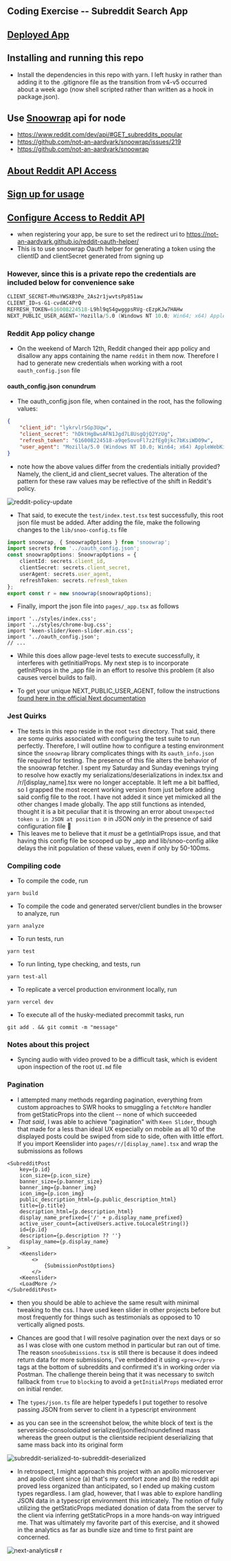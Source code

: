 ## Coding Exercise -- Subreddit Search App

## [Deployed App](https://r-weld.vercel.app)

## Installing and running this repo

- Install the dependencies in this repo with yarn. I left husky in rather than adding it to the .gitignore file as the transition from v4-v5 occurred about a week ago (now shell scripted rather than written as a hook in package.json).

## Use [Snoowrap](https://github.com/not-an-aardvark/snoowrap) api for node

- https://www.reddit.com/dev/api/#GET_subreddits_popular
- https://github.com/not-an-aardvark/snoowrap/issues/219
- https://github.com/not-an-aardvark/snoowrap

## [About Reddit API Access](https://www.reddit.com/wiki/api#wiki_reddit_api_access)

## [Sign up for usage](https://docs.google.com/a/reddit.com/forms/d/1ao_gme8e_xfZ41q4QymFqg5HD29HggOD8I9-MFTG7So/viewform)

## [Configure Access to Reddit API](https://www.reddit.com/prefs/apps)

- when registering your app, be sure to set the redirect uri to https://not-an-aardvark.github.io/reddit-oauth-helper/
- This is to use snoowrap Oauth helper for generating a token using the clientID and clientSecret generated from signing up

### However, since this is a private repo the credentials are included below for convenience sake

```s
CLIENT_SECRET=MhuYWSXB3Pe_2As2r1jwvtsPp851aw
CLIENT_ID=s-G1-cvdAC4PrQ
REFRESH_TOKEN=616008224518-L9hl9qS4gwggpsRVg-cEzpKJw7HAHw
NEXT_PUBLIC_USER_AGENT='Mozilla/5.0 (Windows NT 10.0; Win64; x64) AppleWebKit/537.36 (KHTML, like Gecko) Chrome/88.0.4324.152 Safari/537.36'
```
### Reddit App policy change
- On the weekend of March 12th, Reddit changed their app policy and disallow any apps containing the name `reddit` in them now. Therefore I had to generate new credentials when working with a root `oauth_config.json` file

#### oauth_config.json conundrum
- The oauth_config.json file, when contained in the root, has the following values:
```json
{
	"client_id": "lykrvlrSGp3Uqw",
	"client_secret": "hDktHgBwsAFN1Jgd7L8UsgQjQ2YzUg",
	"refresh_token": "616008224518-a9qeSovoFl7z2fEg0jkc7bKsiWD09w",
	"user_agent": "Mozilla/5.0 (Windows NT 10.0; Win64; x64) AppleWebKit/537.36 (KHTML, like Gecko) Chrome/88.0.4324.152 Safari/537.36"
}
```
- note how the above values differ from the credentials initially provided? Namely, the client_id and client_secret values. The alteration of the pattern for these raw values may be reflective of the shift in Reddit's policy. 

![reddit-policy-update](./public/md_assets/reddit_policy_update.jpg)

- That said, to execute the `test/index.test.tsx` test successfully, this root json file must be added. After adding the file, make the following changes to the `lib/snoo-config.ts` file

```ts
import snoowrap, { SnoowrapOptions } from 'snoowrap';
import secrets from '../oauth_config.json';
const snoowrapOptions: SnoowrapOptions = {
	clientId: secrets.client_id,
	clientSecret: secrets.client_secret,
	userAgent: secrets.user_agent,
	refreshToken: secrets.refresh_token
};
export const r = new snoowrap(snoowrapOptions);
```

- Finally, import the json file into `pages/_app.tsx` as follows
```tsx
import '../styles/index.css';
import '../styles/chrome-bug.css';
import 'keen-slider/keen-slider.min.css';
import '../oauth_config.json';
// ...
```
- While this does allow page-level tests to execute successfully, it interferes with getInitialProps. My next step is to incorporate getInitProps in the _app file in an effort to resolve this problem (it also causes vercel builds to fail). 

- To get your unique NEXT_PUBLIC_USER_AGENT, follow the instructions [found here in the official Next documentation](https://nextjs.org/docs/api-reference/data-fetching/getInitialProps#typescript)

### Jest Quirks

- The tests in this repo reside in the root `test` directory. That said, there are some quirks associated with configuring the test suite to run perfectly. Therefore, I will outline how to configure a testing environment since the `snoowrap` library complicates things with its `oauth_info.json` file required for testing. The presence of this file alters the behavior of the snoowrap fetcher. I spent my Saturday and Sunday evenings trying to resolve how exactly my serializations/deserializations in index.tsx and /r/[display_name].tsx were no longer acceptable. It left me a bit baffled, so I grapped the most recent working version from just before adding said config file to the root. I have not added it since yet mimicked all the other changes I made globally. The app still functions as intended, thought it is a bit peculiar that it is throwing an error about `Unexpected token u in JSON at position 0` in JSON _only_ in the presence of said configuration file 🤔
- This leaves me to believe that it _must_ be a getIntialProps issue, and that having this config file be scooped up by _app and lib/snoo-config alike delays the init population of these values, even if only by 50-100ms. 

### Compiling code

- To compile the code, run

```git
yarn build
```

- To compile the code and generated server/client bundles in the browser to analyze, run

```git
yarn analyze
```

- To run tests, run

```git
yarn test
```

- To run linting, type checking, and tests, run

```git
yarn test-all
```

- To replicate a vercel production environment locally, run

```git
yarn vercel dev
```

- To execute all of the husky-mediated precommit tasks, run

```git
git add . && git commit -m "message"
```

### Notes about this project

- Syncing audio with video proved to be a difficult task, which is evident upon inspection of the root `UI.md` file

### Pagination

- I attempted many methods regarding pagination, everything from custom approaches to SWR hooks to smuggling a `fetchMore` handler from getStaticProps into the client -- none of which succeeded
- _That said_, I was able to achieve "pagination" with `Keen Slider`, though that made for a less than ideal UX especially on mobile as all 10 of the displayed posts could be swiped from side to side, often with little effort. If you import Keenslider into `pages/r/[display_name].tsx` and wrap the submissions as follows

```tsx
<SubredditPost
	key={p.id}
	icon_size={p.icon_size}
	banner_size={p.banner_size}
	banner_img={p.banner_img}
	icon_img={p.icon_img}
	public_description_html={p.public_description_html}
	title={p.title}
	description_html={p.description_html}
	display_name_prefixed={'/' + p.display_name_prefixed}
	active_user_count={activeUsers.active.toLocaleString()}
	id={p.id}
	description={p.description ?? ''}
	display_name={p.display_name}
>
    <Keenslider>
        <>
	        {SubmissionPostOptions}
        </>
    <Keenslider>
	<LoadMore />
</SubredditPost>
```

- then you should be able to achieve the same result with minimal tweaking to the css. I have used keen slider in other projects before but most frequently for things such as testimonials as opposed to 10 vertically aligned posts.

- Chances are good that I will resolve pagination over the next days or so as I was close with one custom method in particular but ran out of time. The reason `snooSubmissions.tsx` is still there is because it does indeed return data for more submissions, I've embedded it using `<pre></pre>` tags at the bottom of subreddits and confirmed it's in working order via Postman. The challenge therein being that it was necessary to switch fallback from `true` to `blocking` to avoid a `getInitialProps` mediated error on initial render.

- The `types/json.ts` file are helper typedefs I put together to resolve passing JSON from server to client in a typescript environment

- as you can see in the screenshot below, the white block of text is the serverside-consolodiated serialized/jsonified/noundefined mass whereas the green output is the clientside recipient deserializing that same mass back into its original form

![subreddit-serialized-to-subreddit-deserialized](./public/md_assets/subredditSerialized-to-subredditDeserialized.jpg)

- In retrospect, I might approach this project with an apollo microserver and apollo client since (a) that's my comfort zone and (b) the reddit api proved less organized than anticipated, so I ended up making custom types regardless. I am glad, however, that I was able to explore handling JSON data in a typescript environment this intricately. The notion of fully utilizing the getStaticProps mediated donation of data from the server to the client via inferring getStaticProps in a more hands-on way intrigued me. That was ultimately my favorite part of this exercise, and it showed in the analytics as far as bundle size and time to first paint are concerned.

![next-analytics](./public/md_assets/next-analytics.jpg)# r
